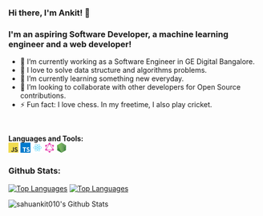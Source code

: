 ### Hi there, I'm Ankit! 👋 
<!--
**sahuankit010/sahuankit010** is a ✨ _special_ ✨ repository because its `README.md` (this file) appears on your GitHub profile.
Here are some ideas to get you started:
- 🔭 I’m currently working on ...
- 🌱 I’m currently learning ...
- 👯 I’m looking to collaborate on ...
- 🤔 I’m looking for help with ...
- 💬 Ask me about ...
- 📫 How to reach me: ...
- 😄 Pronouns: ...
- ⚡ Fun fact: ...
-->
### I'm an aspiring Software Developer, a machine learning engineer and a web developer!
- 🔭 I’m currently working as a Software Engineer in GE Digital Bangalore.
- 🔭 I love to solve data structure and algorithms problems.
- 🌱 I’m currently learning something new everyday.
- 👯 I’m looking to collaborate with other developers for Open Source contributions.
- ⚡ Fun fact: I love chess. In my freetime, I also play cricket.
<br />

**Languages and Tools:**  
<code><img height="20" src="https://raw.githubusercontent.com/github/explore/80688e429a7d4ef2fca1e82350fe8e3517d3494d/topics/javascript/javascript.png"></code>
<code><img height="20" src="https://raw.githubusercontent.com/github/explore/80688e429a7d4ef2fca1e82350fe8e3517d3494d/topics/typescript/typescript.png"></code>
<code><img height="20" src="https://raw.githubusercontent.com/github/explore/80688e429a7d4ef2fca1e82350fe8e3517d3494d/topics/react/react.png"></code>
<code><img height="20" src="https://raw.githubusercontent.com/github/explore/5c058a388828bb5fde0bcafd4bc867b5bb3f26f3/topics/graphql/graphql.png"></code>
<code><img height="20" src="https://raw.githubusercontent.com/github/explore/80688e429a7d4ef2fca1e82350fe8e3517d3494d/topics/nodejs/nodejs.png"></code>    

### Github Stats:

[![Top Languages](https://github-readme-stats.vercel.app/api/top-langs/?username=sahuankit010)](https://github.com/sahuankit010/github-readme-stats)
[![Top Languages](https://github-readme-stats.vercel.app/api/top-langs/?username=sahuankit010)](https://sahuankit010.github.io/)

<img align="left" alt="sahuankit010's Github Stats" src="https://github-readme-stats.vercel.app/api?username=sahuankit010&show_icons=true&hide_border=true&theme=tokyonight&hide=stars&count_private=true" />

[website]: https://sahuankit010.github.io/comm/
[twitter]: https://twitter.com/imAsahu
[linkedin]: https://www.linkedin.com/in/humbleguy/